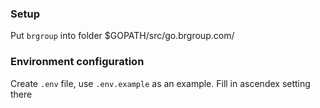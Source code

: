 ### Setup
Put `brgroup` into folder $GOPATH/src/go.brgroup.com/

### Environment configuration
Create `.env` file, use `.env.example` as an example.
Fill in ascendex setting there